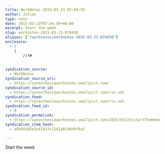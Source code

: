 ```yaml
---
title: WorkNotes 2015-03-23 07:44:50
author: Julian
type: note
date: 2015-03-23T07:44:50+00:00
excerpt: Start the week
slug: worknotes-2015-03-23-074450 
aliases: ["/worknotes/worknotes-2015-03-23-074450"]
enclosure:
  - |
    |
        //?#
        
        
syndication_source:
  - WorkNotes
syndication_source_uri:
  - https://synesthesiaworknotes.smallpict.com/
syndication_source_id:
  - https://synesthesiaworknotes.smallpict.com/rss.xml
syndication_feed:
  - https://synesthesiaworknotes.smallpict.com/rss.xml
syndication_feed_id:
  - 8
syndication_permalink:
  - https://synesthesiaworknotes.smallpict.com/2015/03/23/startTheWeek.html
syndication_item_hash:
  - b5b94285e2e41813c1241a0196d9f6af

---
```

Start the week